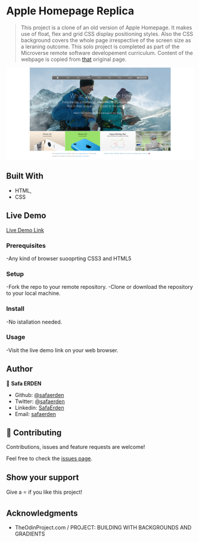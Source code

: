# Apple Homepage Replica

> This project is a clone of an old version of Apple Homepage. It makes use of float, flex and grid CSS display positioning styles. Also the CSS background covers the whole page irrespective of the screen size as a leraning outcome. This solo project is completed as part of the Microverse remote software developement curriculum. Content of the webpage is copied from [that](https://web.archive.org/web/20140301004610/http://www.apple.com/) original page.

![screenshot](./Assets/image/screenshot.PNG)

## Built With

- HTML,
- CSS

## Live Demo

[Live Demo Link](https://rawcdn.githack.com/SafaErden/Apple-Homepage-Replica/11452ef36c5c4b421c8efc8cc93de5c637d2c87c/index.html)

### Prerequisites

-Any kind of browser suooprting CSS3 and HTML5

### Setup

-Fork the repo to your remote repository.
-Clone or download the repository to your local machine.

### Install

-No istallation needed.

### Usage

-Visit the live demo link on your web browser.


## Author

👤 **Safa ERDEN**

- Github: [@safaerden](https://github.com/SafaErden)
- Twitter: [@safaerden](https://twitter.com/safaerden)
- Linkedin: [SafaErden](https://www.linkedin.com/in/safaerden/)
- Email: [safaerden](mailto:safaerden@gmail.com)

## 🤝 Contributing

Contributions, issues and feature requests are welcome!

Feel free to check the [issues page](https://github.com/SafaErden/Apple-Homepage-Replica/issues).

## Show your support

Give a ⭐️ if you like this project!

## Acknowledgments

- TheOdinProject.com / PROJECT: BUILDING WITH BACKGROUNDS AND GRADIENTS
